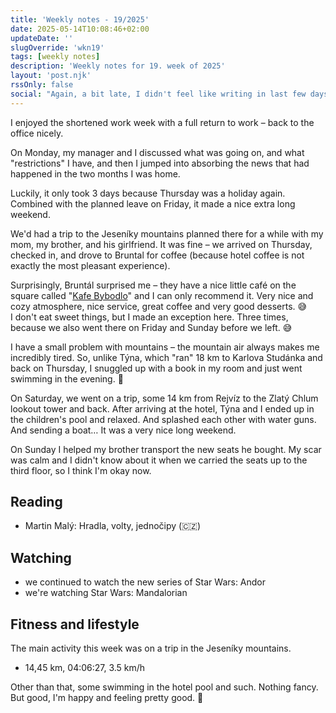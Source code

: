 ```yaml
---
title: 'Weekly notes - 19/2025'
date: 2025-05-14T10:08:46+02:00
updateDate: ''
slugOverride: 'wkn19'
tags: [weekly notes]
description: 'Weekly notes for 19. week of 2025'
layout: 'post.njk'
rssOnly: false
social: "Again, a bit late, I didn't feel like writing in last few days. 😅\n\nBut it's done and the Weekly Notes for last week are out!"
---
```

I enjoyed the shortened work week with a full return to work – back to the office nicely.

On Monday, my manager and I discussed what was going on, and what "restrictions" I have, and then I jumped into absorbing the news that had happened in the two months I was home.

Luckily, it only took 3 days because Thursday was a holiday again. Combined with the planned leave on Friday, it made a nice extra long weekend. 

We'd had a trip to the Jeseníky mountains planned there for a while with my mom, my brother, and his girlfriend. It was fine – we arrived on Thursday, checked in, and drove to Bruntal for coffee (because hotel coffee is not exactly the most pleasant experience).

Surprisingly, Bruntál surprised me – they have a nice little café on the square called "[Kafe Bybodlo](https://www.instagram.com/kafebybodlo/)" and I can only recommend it. Very nice and cozy atmosphere, nice service, great coffee and very good desserts. 😅 I don't eat sweet things, but I made an exception here. Three times, because we also went there on Friday and Sunday before we left. 😅

I have a small problem with mountains – the mountain air always makes me incredibly tired. So, unlike Týna, which "ran" 18 km to Karlova Studánka and back on Thursday, I snuggled up with a book in my room and just went swimming in the evening. 🙂

On Saturday, we went on a trip, some 14 km from Rejvíz to the Zlatý Chlum lookout tower and back. After arriving at the hotel, Týna and I ended up in the children's pool and relaxed. And splashed each other with water guns. And sending a boat… It was a very nice long weekend.

On Sunday I helped my brother transport the new seats he bought. My scar was calm and I didn't know about it when we carried the seats up to the third floor, so I think I'm okay now.

## Reading
- Martin Malý: Hradla, volty, jednočipy (🇨🇿)

## Watching
- we continued to watch the new series of Star Wars: Andor
- we're watching Star Wars: Mandalorian

## Fitness and lifestyle
The main activity this week was on a trip in the Jeseníky mountains.

- 14,45 km, 04:06:27, 3.5 km/h

Other than that, some swimming in the hotel pool and such. Nothing fancy. But good, I'm happy and feeling pretty good. 🙂